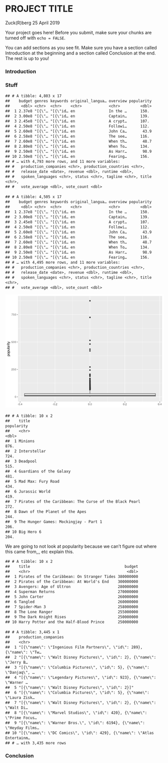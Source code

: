 PROJECT TITLE
================
Zuck(R)berg
25 April 2019

Your project goes here\! Before you submit, make sure your chunks are
turned off with `echo = FALSE`.

You can add sections as you see fit. Make sure you have a section called
Introduction at the beginning and a section called Conclusion at the
end. The rest is up to you\!

### Introduction

### Stuff

    ## # A tibble: 4,803 x 17
    ##    budget genres keywords original_langua… overview popularity
    ##     <dbl> <chr>  <chr>    <chr>            <chr>         <dbl>
    ##  1 2.37e8 "[{\"… "[{\"id… en               In the …      150. 
    ##  2 3.00e8 "[{\"… "[{\"id… en               Captain…      139. 
    ##  3 2.45e8 "[{\"… "[{\"id… en               A crypt…      107. 
    ##  4 2.50e8 "[{\"… "[{\"id… en               Followi…      112. 
    ##  5 2.60e8 "[{\"… "[{\"id… en               John Ca…       43.9
    ##  6 2.58e8 "[{\"… "[{\"id… en               The see…      116. 
    ##  7 2.60e8 "[{\"… "[{\"id… en               When th…       48.7
    ##  8 2.80e8 "[{\"… "[{\"id… en               When To…      134. 
    ##  9 2.50e8 "[{\"… "[{\"id… en               As Harr…       98.9
    ## 10 2.50e8 "[{\"… "[{\"id… en               Fearing…      156. 
    ## # … with 4,793 more rows, and 11 more variables:
    ## #   production_companies <chr>, production_countries <chr>,
    ## #   release_date <date>, revenue <dbl>, runtime <dbl>,
    ## #   spoken_languages <chr>, status <chr>, tagline <chr>, title <chr>,
    ## #   vote_average <dbl>, vote_count <dbl>

    ## # A tibble: 4,505 x 17
    ##    budget genres keywords original_langua… overview popularity
    ##     <dbl> <chr>  <chr>    <chr>            <chr>         <dbl>
    ##  1 2.37e8 "[{\"… "[{\"id… en               In the …      150. 
    ##  2 3.00e8 "[{\"… "[{\"id… en               Captain…      139. 
    ##  3 2.45e8 "[{\"… "[{\"id… en               A crypt…      107. 
    ##  4 2.50e8 "[{\"… "[{\"id… en               Followi…      112. 
    ##  5 2.60e8 "[{\"… "[{\"id… en               John Ca…       43.9
    ##  6 2.58e8 "[{\"… "[{\"id… en               The see…      116. 
    ##  7 2.60e8 "[{\"… "[{\"id… en               When th…       48.7
    ##  8 2.80e8 "[{\"… "[{\"id… en               When To…      134. 
    ##  9 2.50e8 "[{\"… "[{\"id… en               As Harr…       98.9
    ## 10 2.50e8 "[{\"… "[{\"id… en               Fearing…      156. 
    ## # … with 4,495 more rows, and 11 more variables:
    ## #   production_companies <chr>, production_countries <chr>,
    ## #   release_date <date>, revenue <dbl>, runtime <dbl>,
    ## #   spoken_languages <chr>, status <chr>, tagline <chr>, title <chr>,
    ## #   vote_average <dbl>, vote_count <dbl>

![](project_files/figure-gfm/popularity-explanations-1.png)<!-- -->

    ## # A tibble: 10 x 2
    ##    title                                                  popularity
    ##    <chr>                                                       <dbl>
    ##  1 Minions                                                      876.
    ##  2 Interstellar                                                 724.
    ##  3 Deadpool                                                     515.
    ##  4 Guardians of the Galaxy                                      481.
    ##  5 Mad Max: Fury Road                                           434.
    ##  6 Jurassic World                                               419.
    ##  7 Pirates of the Caribbean: The Curse of the Black Pearl       272.
    ##  8 Dawn of the Planet of the Apes                               244.
    ##  9 The Hunger Games: Mockingjay - Part 1                        206.
    ## 10 Big Hero 6                                                   204.

We are going to not look at popularity because we can’t figure out where
this came from,,, etc explain this.

    ## # A tibble: 10 x 2
    ##    title                                          budget
    ##    <chr>                                           <dbl>
    ##  1 Pirates of the Caribbean: On Stranger Tides 380000000
    ##  2 Pirates of the Caribbean: At World's End    300000000
    ##  3 Avengers: Age of Ultron                     280000000
    ##  4 Superman Returns                            270000000
    ##  5 John Carter                                 260000000
    ##  6 Tangled                                     260000000
    ##  7 Spider-Man 3                                258000000
    ##  8 The Lone Ranger                             255000000
    ##  9 The Dark Knight Rises                       250000000
    ## 10 Harry Potter and the Half-Blood Prince      250000000

    ## # A tibble: 3,445 x 1
    ##    production_companies                                                    
    ##    <chr>                                                                   
    ##  1 "[{\"name\": \"Ingenious Film Partners\", \"id\": 289}, {\"name\": \"Tw…
    ##  2 "[{\"name\": \"Walt Disney Pictures\", \"id\": 2}, {\"name\": \"Jerry B…
    ##  3 "[{\"name\": \"Columbia Pictures\", \"id\": 5}, {\"name\": \"Danjaq\", …
    ##  4 "[{\"name\": \"Legendary Pictures\", \"id\": 923}, {\"name\": \"Warner …
    ##  5 "[{\"name\": \"Walt Disney Pictures\", \"id\": 2}]"                     
    ##  6 "[{\"name\": \"Columbia Pictures\", \"id\": 5}, {\"name\": \"Laura Zisk…
    ##  7 "[{\"name\": \"Walt Disney Pictures\", \"id\": 2}, {\"name\": \"Walt Di…
    ##  8 "[{\"name\": \"Marvel Studios\", \"id\": 420}, {\"name\": \"Prime Focus…
    ##  9 "[{\"name\": \"Warner Bros.\", \"id\": 6194}, {\"name\": \"Heyday Films…
    ## 10 "[{\"name\": \"DC Comics\", \"id\": 429}, {\"name\": \"Atlas Entertainm…
    ## # … with 3,435 more rows

### Conclusion
